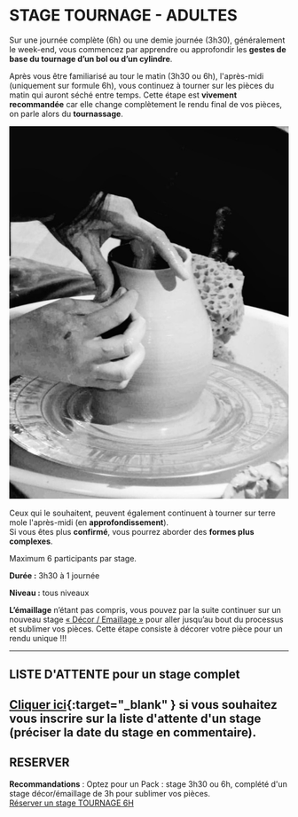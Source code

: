 # STAGE TOURNAGE - ADULTES  

Sur une journée complète (6h) ou une demie journée (3h30), généralement le week-end, vous commencez par apprendre ou approfondir les **gestes de base du tournage d’un bol ou d’un cylindre**.  
  
Après vous être familiarisé au tour le matin (3h30 ou 6h), l'après-midi (uniquement sur formule 6h), vous continuez à tourner sur les pièces du matin qui auront séché entre temps. Cette étape est **vivement recommandée** car elle change complètement le rendu final de vos pièces, on parle alors du **tournassage**. 

<img src="/images/tournage-poterie-vase_fans-de-terre.jpeg" class="image-stage">  

Ceux qui le souhaitent, peuvent également continuent à tourner sur terre mole l'après-midi (en **approfondissement**).  
Si vous êtes plus **confirmé**, vous pourrez aborder des **formes plus complexes**.  
  
Maximum 6 participants par stage.  

**Durée :** 3h30 à 1 journée

**Niveau :** tous niveaux  

**L’émaillage** n’étant pas compris, vous pouvez par la suite continuer sur un nouveau stage [« Décor / Emaillage »](emaillage_adultes) pour aller jusqu’au bout du processus et sublimer vos pièces. Cette étape consiste à décorer votre pièce pour un rendu unique !!!      



---
## LISTE D'ATTENTE pour un stage complet
[Cliquer ici](https://docs.google.com/forms/d/e/1FAIpQLScDnAGxa7UlusJ0sVcahW_FnYDXCc4BQsAE5W8vGXzb9_z4pg/viewform?entry.1318731939&entry.625861564&entry.1682638982&entry.1661862399&entry.635975601){:target="_blank" }       si vous souhaitez vous inscrire sur la liste d'attente d'un stage (préciser la date du stage en commentaire).    
---

 
## RESERVER  
**Recommandations** : Optez pour un Pack : stage 3h30 ou 6h, complété d'un stage décor/émaillage de 3h pour sublimer vos pièces.  
[Réserver un stage TOURNAGE 6H](https://Fansdeterre.as.me/Tournage6H)  

